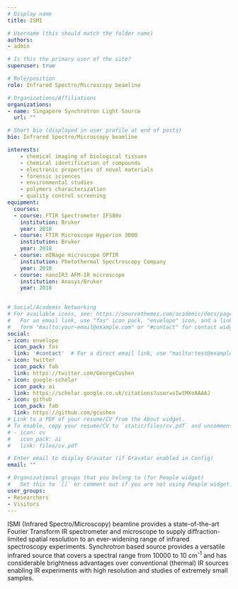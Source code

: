 ```yaml
---
# Display name
title: ISMI  

# Username (this should match the folder name)
authors:
- admin

# Is this the primary user of the site?
superuser: true

# Role/position
role: Infrared Spectro/Microscopy beamline

# Organizations/Affiliations
organizations:
- name: Singapore Synchrotron Light Source
  url: ""

# Short bio (displayed in user profile at end of posts)
bio: Infrared Spectro/Microscopy beamline

interests:
    - chemical imaging of biological tissues
    - chemical identification of compounds
    - electronic properties of novel materials
    - forensic sciences
    - environmental studies
    - polymers characterization
    - quality control screening
equipment:
  courses:
  - course: FTIR Spectrometer IFS80v
    institution: Bruker
    year: 2018
  - course: FTIR Microscope Hyperion 3000
    institution: Bruker
    year: 2018
  - course: mIRage microscope OPTIR
    institution: Photothermal Spectroscopy Company
    year: 2018
  - course: nanoIR3 AFM-IR microscope
    institution: Anasys/Bruker
    year: 2018
  

# Social/Academic Networking
# For available icons, see: https://sourcethemes.com/academic/docs/page-builder/#icons
#   For an email link, use "fas" icon pack, "envelope" icon, and a link in the
#   form "mailto:your-email@example.com" or "#contact" for contact widget.
social:
- icon: envelope
  icon_pack: fas
  link: '#contact'  # For a direct email link, use "mailto:test@example.org".
- icon: twitter
  icon_pack: fab
  link: https://twitter.com/GeorgeCushen
- icon: google-scholar
  icon_pack: ai
  link: https://scholar.google.co.uk/citations?user=sIwtMXoAAAAJ
- icon: github
  icon_pack: fab
  link: https://github.com/gcushen
# Link to a PDF of your resume/CV from the About widget.
# To enable, copy your resume/CV to `static/files/cv.pdf` and uncomment the lines below.
# - icon: cv
#   icon_pack: ai
#   link: files/cv.pdf

# Enter email to display Gravatar (if Gravatar enabled in Config)
email: ""

# Organizational groups that you belong to (for People widget)
#   Set this to `[]` or comment out if you are not using People widget.
user_groups:
- Researchers
- Visitors
---
```


ISMI (Infrared Spectro/Microscopy) beamline provides a state-of-the-art Fourier Transform IR spectrometer and microscope to supply diffraction-limited spatial resolution to an ever-widening range of infrared spectroscopy experiments. Synchrotron based source provides a versatile infrared source that covers a spectral range from 10000 to 10 cm<sup>-1</sup> and has considerable brightness advantages over conventional (thermal) IR sources enabling IR experiments with high resolution and studies of extremely small samples.
